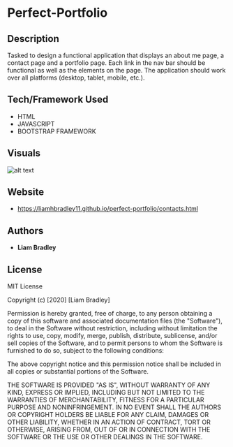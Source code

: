 # **Perfect-Portfolio**

## **Description** 
Tasked to design a functional application that displays an about me page, a contact page and a portfolio page.  Each link in the nav bar should be functional as well as the elements on the page.  The application should work over all platforms (desktop, tablet, mobile, etc.).

## **Tech/Framework Used**
* HTML
* JAVASCRIPT
* BOOTSTRAP FRAMEWORK


## **Visuals**
![alt text](https://i.paste.pics/5bf03a1653d68e8dda140f85856e3d3a.png "Logo Title Text 1")

## **Website**
* https://liamhbradley11.github.io/perfect-portfolio/contacts.html

## **Authors**
* **Liam Bradley**

## **License**
MIT License

Copyright (c) [2020] [Liam Bradley]

Permission is hereby granted, free of charge, to any person obtaining a copy
of this software and associated documentation files (the "Software"), to deal
in the Software without restriction, including without limitation the rights
to use, copy, modify, merge, publish, distribute, sublicense, and/or sell
copies of the Software, and to permit persons to whom the Software is
furnished to do so, subject to the following conditions:

The above copyright notice and this permission notice shall be included in all
copies or substantial portions of the Software.

THE SOFTWARE IS PROVIDED "AS IS", WITHOUT WARRANTY OF ANY KIND, EXPRESS OR
IMPLIED, INCLUDING BUT NOT LIMITED TO THE WARRANTIES OF MERCHANTABILITY,
FITNESS FOR A PARTICULAR PURPOSE AND NONINFRINGEMENT. IN NO EVENT SHALL THE
AUTHORS OR COPYRIGHT HOLDERS BE LIABLE FOR ANY CLAIM, DAMAGES OR OTHER
LIABILITY, WHETHER IN AN ACTION OF CONTRACT, TORT OR OTHERWISE, ARISING FROM,
OUT OF OR IN CONNECTION WITH THE SOFTWARE OR THE USE OR OTHER DEALINGS IN THE
SOFTWARE.